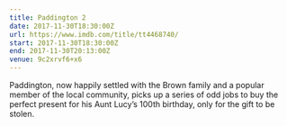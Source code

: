 ```yaml
---
title: Paddington 2
date: 2017-11-30T18:30:00Z
url: https://www.imdb.com/title/tt4468740/
start: 2017-11-30T18:30:00Z
end: 2017-11-30T20:13:00Z
venue: 9c2xrvf6+x6
---
```

Paddington, now happily settled with the Brown family and a popular member of the local community, picks up a series of odd jobs to buy the perfect present for his Aunt Lucy’s 100th birthday, only for the gift to be stolen.
